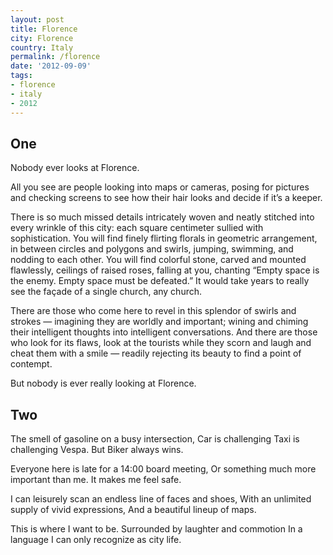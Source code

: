 ```yaml
---
layout: post
title: Florence
city: Florence
country: Italy
permalink: /florence
date: '2012-09-09'
tags:
- florence
- italy
- 2012
---
```


## One

Nobody ever looks at Florence.

All you see are people looking into maps or cameras, posing for pictures and checking screens to see how their hair looks and decide if it’s a keeper.

There is so much missed details intricately woven and neatly stitched into every wrinkle of this city: each square centimeter sullied with sophistication. You will find finely flirting florals in geometric arrangement, in between circles and polygons and swirls, jumping, swimming, and nodding to each other. You will find colorful stone, carved and mounted flawlessly, ceilings of raised roses, falling at you, chanting “Empty space is the enemy. Empty space must be defeated.” It would take years to really see the façade of a single church, any church.

There are those who come here to revel in this splendor of swirls and strokes — imagining they are worldly and important; wining and chiming their intelligent thoughts into intelligent conversations. And there are those who look for its flaws, look at the tourists while they scorn and laugh and cheat them with a smile — readily rejecting its beauty to find a point of contempt.

But nobody is ever really looking at Florence.

## Two

The smell of gasoline on a busy intersection,
Car is challenging Taxi is challenging Vespa.
But Biker always wins.

Everyone here is late for a 14:00 board meeting,
Or something much more important than me.
It makes me feel safe.

I can leisurely scan an endless line of faces and shoes,
With an unlimited supply of vivid expressions,
And a beautiful lineup of maps.

This is where I want to be.
Surrounded by laughter and commotion
In a language I can only recognize as city life.